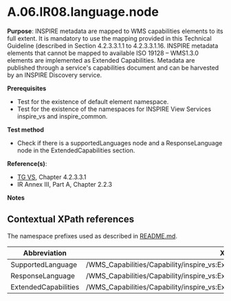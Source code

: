 # A.06.IR08.language.node

**Purpose**: INSPIRE metadata are mapped to WMS capabilities elements to its full extent. It is mandatory to use the mapping provided in this Technical Guideline (described in Section 4.2.3.3.1.1 to 4.2.3.3.1.16. INSPIRE metadata elements that cannot be mapped to available ISO 19128 – WMS1.3.0 elements are implemented as Extended Capabilities. Metadata are published through a service's capabilities document and can be harvested by an INSPIRE Discovery service.

**Prerequisites**

* Test for the existence of default element namespace.
* Test for the existence of the namespaces for INSPIRE View Services inspire_vs and inspire_common.

**Test method**

* Check if there is a supportedLanguages node and a ResponseLanguage node in the ExtendedCapabilities section.

**Reference(s)**:
* [TG VS](README.md#ref_TG_VS), Chapter 4.2.3.3.1
* IR Annex III, Part A, Chapter 2.2.3

**Notes**

## Contextual XPath references

The namespace prefixes used as described in [README.md](README.md#namespaces).

Abbreviation                                               |  XPath expression
---------------------------------------------------------- | -------------------------------------------------------------------------
SupportedLanguage <a name="SupportedLanguage"></a>   | /WMS_Capabilities/Capability/inspire_vs:ExtendedCapabilities/inspire_common:SupportedLanguages
ResponseLanguage <a name="ResponseLanguage"></a>   | /WMS_Capabilities/Capability/inspire_vs:ExtendedCapabilities/inspire_common:ResponseLanguage
ExtendedCapabilities <a name="ExtendedCapabilities"></a>   | /WMS_Capabilities/Capability/inspire_vs:ExtendedCapabilities
